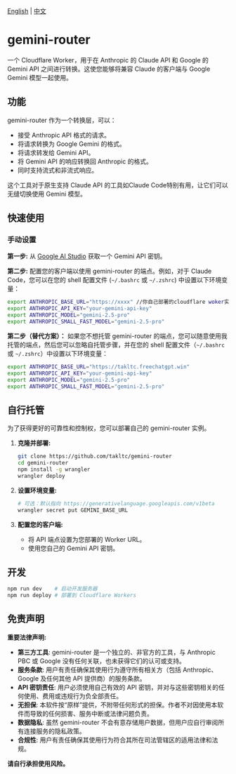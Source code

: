 [English](./README.md) | [中文](./README.zh-CN.md)

# gemini-router

一个 Cloudflare Worker，用于在 Anthropic 的 Claude API 和 Google 的 Gemini API 之间进行转换。这使您能够将兼容 Claude 的客户端与 Google Gemini 模型一起使用。

## 功能

gemini-router 作为一个转换层，可以：
- 接受 Anthropic API 格式的请求。
- 将请求转换为 Google Gemini 的格式。
- 将请求转发给 Gemini API。
- 将 Gemini API 的响应转换回 Anthropic 的格式。
- 同时支持流式和非流式响应。

这个工具对于原生支持 Claude API 的工具如Claude Code特别有用，让它们可以无缝切换使用 Gemini 模型。

## 快速使用

### 手动设置

**第一步:** 从 [Google AI Studio](https://aistudio.google.com/app/apikey) 获取一个 Gemini API 密钥。

**第二步:** 配置您的客户端以使用 gemini-router 的端点。例如，对于 Claude Code，您可以在您的 shell 配置文件 (`~/.bashrc` 或 `~/.zshrc`) 中设置以下环境变量：

```bash
export ANTHROPIC_BASE_URL="https://xxxx" //你自己部署的cloudflare woker实例地址
export ANTHROPIC_API_KEY="your-gemini-api-key"
export ANTHROPIC_MODEL="gemini-2.5-pro"
export ANTHROPIC_SMALL_FAST_MODEL="gemini-2.5-pro"
```

**第二步（替代方案）：** 如果您不想托管 gemini-router 的端点，您可以随意使用我托管的端点，然后您可以忽略自托管步骤，并在您的 shell 配置文件（`~/.bashrc` 或 `~/.zshrc`）中设置以下环境变量：

```bash
export ANTHROPIC_BASE_URL="https://takltc.freechatgpt.win"
export ANTHROPIC_API_KEY="your-gemini-api-key"
export ANTHROPIC_MODEL="gemini-2.5-pro"
export ANTHROPIC_SMALL_FAST_MODEL="gemini-2.5-pro"
```

## 自行托管

为了获得更好的可靠性和控制权，您可以部署自己的 gemini-router 实例。

1. **克隆并部署:**
   ```bash
   git clone https://github.com/takltc/gemini-router
   cd gemini-router
   npm install -g wrangler
   wrangler deploy
   ```

2. **设置环境变量:**
   
   ```bash
   # 可选：默认指向 https://generativelanguage.googleapis.com/v1beta
   wrangler secret put GEMINI_BASE_URL
   ```
   
3. **配置您的客户端:**
   - 将 API 端点设置为您部署的 Worker URL。
   - 使用您自己的 Gemini API 密钥。

## 开发

```bash
npm run dev    # 启动开发服务器
npm run deploy # 部署到 Cloudflare Workers
```

## 免责声明

**重要法律声明:**

- **第三方工具**: gemini-router 是一个独立的、非官方的工具，与 Anthropic PBC 或 Google 没有任何关联，也未获得它们的认可或支持。
- **服务条款**: 用户有责任确保其使用行为遵守所有相关方（包括 Anthropic、Google 及任何其他 API 提供商）的服务条款。
- **API 密钥责任**: 用户必须使用自己有效的 API 密钥，并对与这些密钥相关的任何使用、费用或违规行为负全部责任。
- **无担保**: 本软件按“原样”提供，不附带任何形式的担保。作者不对因使用本软件而导致的任何损害、服务中断或法律问题负责。
- **数据隐私**: 虽然 gemini-router 不会有意存储用户数据，但用户应自行审阅所有连接服务的隐私政策。
- **合规性**: 用户有责任确保其使用行为符合其所在司法管辖区的适用法律和法规。

**请自行承担使用风险。**
